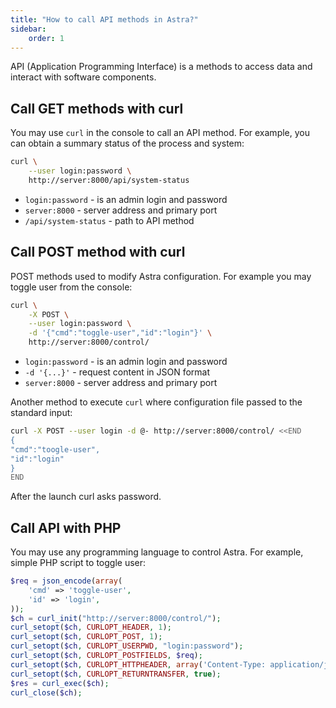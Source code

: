 ```yaml
---
title: "How to call API methods in Astra?"
sidebar:
    order: 1
---
```


API (Application Programming Interface) is a methods to access data and interact with software components.

## Call GET methods with curl

You may use `curl` in the console to call an API method. For example, you can obtain a summary status of the process and system:

```sh
curl \
    --user login:password \
    http://server:8000/api/system-status
```

- `login:password` - is an admin login and password
- `server:8000` - server address and primary port
- `/api/system-status` - path to API method

## Call POST method with curl

POST methods used to modify Astra configuration. For example you may toggle user from the console:

```sh
curl \
    -X POST \
    --user login:password \
    -d '{"cmd":"toggle-user","id":"login"}' \
    http://server:8000/control/
```

- `login:password` - is an admin login and password
- `-d '{...}'` - request content in JSON format
- `server:8000` - server address and primary port

Another method to execute `curl` where configuration file passed to the standard input:

```sh
curl -X POST --user login -d @- http://server:8000/control/ <<END
{
"cmd":"toogle-user",
"id":"login"
}
END
```

After the launch curl asks password.

## Call API with PHP

You may use any programming language to control Astra. For example, simple PHP script to toggle user:

```php
$req = json_encode(array(
    'cmd' => 'toggle-user',
    'id' => 'login',
));
$ch = curl_init("http://server:8000/control/");
curl_setopt($ch, CURLOPT_HEADER, 1);
curl_setopt($ch, CURLOPT_POST, 1);
curl_setopt($ch, CURLOPT_USERPWD, "login:password");
curl_setopt($ch, CURLOPT_POSTFIELDS, $req);
curl_setopt($ch, CURLOPT_HTTPHEADER, array('Content-Type: application/json'));
curl_setopt($ch, CURLOPT_RETURNTRANSFER, true);
$res = curl_exec($ch);
curl_close($ch);
```
